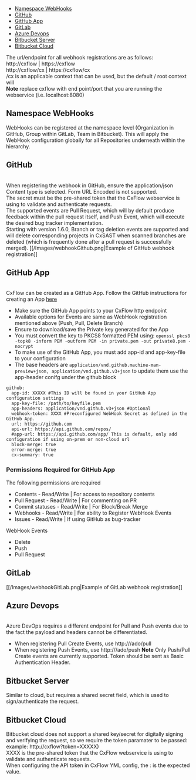 * [Namespace WebHooks](#webhook)
* [GitHub](#github)
* [GitHub App](#githubapp)
* [GitLab](#gitlab)
* [Azure Devops](#azure)
* [Bitbucket Server](#bitbucketserver)
* [Bitbucket Cloud](#Bitbucketcloud)


The url/endpoint for all webhook registrations are as follows:
<br>http://cxflow | https://cxflow 
<br>http://cxflow/cx | https://cxflow/cx 
<br>/cx is an applicable context that can be used, but the default / root context will
<br>**Note** replace cxflow with end point/port that you are running the webservice (i.e. localhost:8080)

## <a name="webhook">Namespace WebHooks</a>
WebHooks can be registered at the namespace level (Organization in GitHub, Group within GitLab, Team in Bitbucket).  This will apply the WebHook configuration globally for all Repositories underneath within the hierarchy.

## <a name="github">GitHub</a>
<br>When registering the webhook in GitHub, ensure the application/json Content type is selected.  Form URL Encoded is not supported. 
<br>The secret must be the pre-shared token that the CxFlow webservice is using to validate and authenticate requests.
<br>The supported events are Pull Request, which will by default produce feedback within the pull request itself, and Push Event, which will execute the desired bug tracker implementation. 
<br>Starting with version 1.6.0, Branch or tag deletion events are supported and will delete corresponding projects in CxSAST when scanned branches are deleted (which is frequently done after a pull request is successfully merged).
[[/Images/webhookGithub.png|Example of GitHub webhook registration]]

## <a name="githubapp">GitHub App</a>
<br>CxFlow can be created as a GitHub App.  Follow the GitHub instructions for creating an App [here](https://docs.github.com/en/free-pro-team@latest/developers/apps/creating-a-github-app)
* Make sure the GitHub App points to your CxFlow http endpoint
* Available options for Events are same as WebHook registration mentioned above (Push, Pull, Delete Branch)
* Ensure to download/save the Private key generated for the App
* You must convert the key to PKCS8 formatted PEM using: ```openssl pkcs8 -topk8 -inform PEM -outform PEM -in private.pem -out private8.pem -nocrypt```
* To make use of the GitHub App, you must add app-id and app-key-file to your configuration
* The base headers are ```application/vnd.github.machine-man-preview+json, application/vnd.github.v3+json``` to update them use the app-header conifg under the github block
```
github:
  app-id: XXXXX #This ID will be found in your GitHub App configuration settings
  app-key-file: /path/to/keyfile.pem
  app-headers: application/vnd.github.v3+json #Optional
  webhook-token: XXXX #Preconfigured WebHook Secret as defined in the GitHub App.
  url: https://github.com
  api-url: https://api.github.com/repos/
  #app-url: https://api.github.com/app/ This is default, only add configuration if using on-prem or non-cloud url
  block-merge: true
  error-merge: true
  cx-summary: true
```

### Permissions Required for GitHub App
The following permissions are required
  * Contents - Read/Write | For access to repository contents
  * Pull Request - Read/Write | For commenting on PR  
  * Commit statuses - Read/Write | For Block/Break Merge
  * Webhooks - Read/Write | For ability to Register WebHook Events
  * Issues - Read/Write | If using GitHub as bug-tracker  

WebHook Events
  * Delete
  * Push
  * Pull Request

## <a name="gitlab">GitLab</a>
[[/Images/webhookGitLab.png|Example of GitLab webhook registration]]

## <a name="azure">Azure Devops</a>
<br>Azure DevOps requires a different endpoint for Pull and Push events due to the fact the payload and headers cannot be differentiated. 
  * When registering Pull Create Events, use http://<cxflow>/ado/pull 
  * When registering Push Events, use http://<cxflow>/ado/push 
**Note** Only Push/Pull Create events are currently supported. Token should be sent as Basic Authentication Header.

## <a name="bitbucketserver">Bitbucket Server</a>
Similar to cloud, but requires a shared secret field, which is used to sign/authenticate the request.

## <a name="bitbucketcloud">Bitbucket Cloud</a>
Bitbucket cloud does not support a shared key/secret for digitally signing and verifying the request, so we require the token paramater to be passed:
<br> example: http://cxflow?token=XXXXX)
<br>XXXX is the pre-shared token that the CxFlow webservice is using to validate and authenticate requests.
<br>When configuring the API token in CxFlow YML config, the <userid>:<access token> is the expected value.


